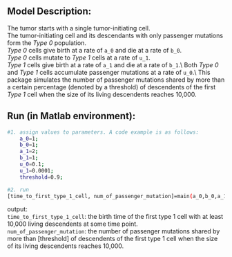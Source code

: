 ## Model Description:
The tumor starts with a single tumor-initiating cell.\
The tumor-initiating cell and its descendants with only passenger mutations form the *Type 0* population. \
*Type 0* cells give birth at a rate of `a_0` and die at a rate of `b_0`. \
*Type 0* cells mutate to *Type 1* cells at a rate of `u_1`. \
*Type 1* cells give birth at a rate of `a_1` and die at a rate of `b_1`.\ 
Both *Type 0* and *Type 1* cells accumulate passenger mutations at a rate of `u_0`.\ 
This package simulates the number of passenger mutations shared by more than a certain percentage (denoted by a threshold) of descendents of the first *Type 1* cell when the size of its living descendents reaches 10,000.


## Run (in Matlab environment):
```sh
#1. assign values to parameters. A code example is as follows:
    a_0=1;
    b_0=1;
    a_1=2;
    b_1=1;
    u_0=0.1;
    u_1=0.0001;
    threshold=0.9;

#2. run
[time_to_first_type_1_cell, num_of_passenger_mutation]=main(a_0,b_0,a_1,b_1,u_0,u_1,threshold)
```
output:\
`time_to_first_type_1_cell`: the birth time of the first type 1 cell with at least 10,000 living descendents at some time point.\
`num_of_passenger_mutation`: the number of passenger mutations shared by more than [threshold] of descendents of the first type 1 cell when the size of its living descendents reaches 10,000.


